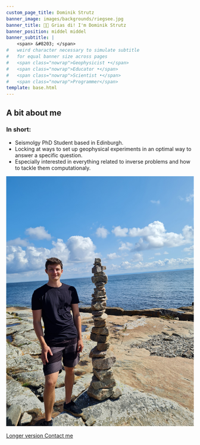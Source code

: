 ```yaml
---
custom_page_title: Dominik Strutz
banner_image: images/backgrounds/riegsee.jpg
banner_title: 👋🏽 Grias di! I'm Dominik Strutz
banner_position: middel middel
banner_subtitle: |
    <span> &#8203; </span>
#   weird character necessary to simulate subtitle 
#   for equal banner size across pages
#   <span class="nowrap">Geophysicist •</span>
#   <span class="nowrap">Educator •</span>
#   <span class="nowrap">Scientist •</span>
#   <span class="nowrap">Programmer</span>
template: base.html
---
```


<h2 class="mb-5 text-center">A bit about me</h2>

<div class="row align-items-center justify-content-center gy-3 mb-4">
<div class="col-sm-8">

###  In short:

* Seismolgy PhD Student based in Edinburgh.
* Locking at ways to set up geophysical experiments in an optimal way to answer a specific question. 
* Especially interested in everything related to inverse problems and how to tackle them computationaly.

</div>
<div class="col-9 col-sm-4">

<img src="\images\profile.jpeg" alt="Photo of me from 2021" class="headshot mb-4">

</div>
</div>

<a class="btn btn-primary mt-3 me-2" href="/about">Longer version <i class="far fa-arrow-alt-circle-right ms-1" aria-hidden="true"></i></a>
<a class="btn btn-light mt-3 me-2" href="/contact">Contact me <i class="fa fa-envelope ms-1" aria-hidden="true"></i></a>
<!-- <a class="btn btn-outline-light mt-3" href="https://www.compgeolab.org" target="_blank">CompGeoLab <i class="fa fa-external-link-square-alt ms-1" aria-hidden="true"></i></a> -->